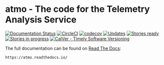 # atmo - The code for the Telemetry Analysis Service

[![Documentation Status](https://readthedocs.org/projects/atmo/badge/?version=latest)](https://atmo.readthedocs.io/en/latest/?badge=latest)
[![CircleCI](https://img.shields.io/circleci/project/github/mozilla/telemetry-analysis-service/master.svg)](https://circleci.com/gh/mozilla/telemetry-analysis-service)
[![codecov](https://codecov.io/gh/mozilla/telemetry-analysis-service/branch/master/graph/badge.svg)](https://codecov.io/gh/mozilla/telemetry-analysis-service)
[![Updates](https://pyup.io/repos/github/mozilla/telemetry-analysis-service/shield.svg)](https://pyup.io/repos/github/mozilla/telemetry-analysis-service/)
[![Stories ready](https://img.shields.io/waffle/label/mozilla/telemetry-analysis-service/ready.svg)](http://waffle.io/mozilla/telemetry-analysis-service)
[![Stories in progress](https://img.shields.io/waffle/label/mozilla/telemetry-analysis-service/in%20progress.svg)](http://waffle.io/mozilla/telemetry-analysis-service)
[![CalVer - Timely Software Versioning](https://img.shields.io/badge/calver-YY.M.MINOR-22bfda.svg)](https://calver.org/)

The full documentation can be found on [Read The Docs](https://readthedocs.org/):

    https://atmo.readthedocs.io/

